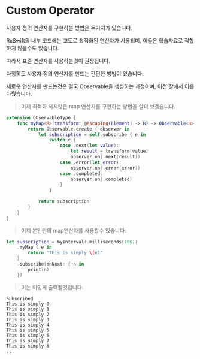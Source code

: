 # Custom Operator

사용자 정의 연산자를 구현하는 방법은 두가지가 있습니다.

RxSwift의 내부 코드에는 고도로 최적화된 연산자가 사용되며, 이들은 학습자료로 적합하지 않을수도 있습니다.

따라서 표준 연산자를 사용하는것이 권장됩니다.

다행히도 사용자 정의 연산자를 만드는 간단한 방법이 있습니다.

새로운 연산자를 만드는것은 결국 Observable을 생성하는 과정이며, 이전 장에서 이를 다뤘습니다.

> 이제 최적화 되지않은 map 연산자를 구현하는 방법을 살펴 보겠습니다.

```swift
extension ObservableType {
	func myMap<R>(transform: @escaping(Element) -> R) -> Observable<R> {
		return Observable.create { observer in 
			let subscription = self.subscribe { e in 
				switch e {
					case .next(let value):
						let result = transform(value)
						observer.on(.next(result))
					case .error(let error):
						observer.on(.error(error))
					case .completed:
						observer.on(.completed)
					}
				}
				
			return subscription
		}
	}
}
```


>이제 본인만의 map연산자를 사용할수 있습니다:

```swift
let subscription = myInterval(.milliseconds(100))
	.myMap { e in
		return "This is simply \(e)"
	}
	.subscribe(onNext: { n in 
		print(n)
	})
``` 
> 이는 이렇게 출력될것입니다.

```
Subscribed
This is simply 0
This is simply 1
This is simply 2
This is simply 3
This is simply 4
This is simply 5
This is simply 6
This is simply 7
This is simply 8
...
